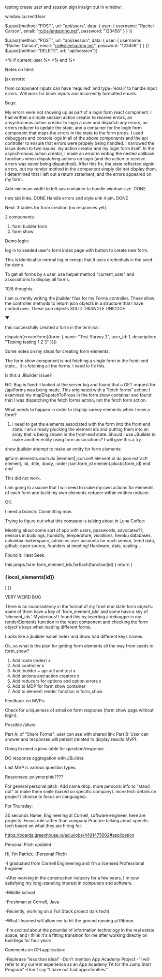 testing create user and session sign in/sign out in window:

window.currentUser

$.ajax({method: "POST", url: "api/users", data: { user: { username: "Rachel Carson", email: "rc@silentspring.net", password: "123456" } } })

$.ajax({method: "POST", url: "api/session", data: { user: { username: "Rachel Carson", email: "rc@silentspring.net", password: "123456" } } })
$.ajax({method: "DELETE", url: "api/session"})


<% if current_user %>
      <script>
        window.currentUser = {
          "id": "<%= current_user.id %>",
          "username": "<%= current_user.username %>",
          "email": "<%= current_user.email %>"
        };
      </script>
<% end %>

Notes on html:

jsx errors:

from component inputs can have 'required' and type='email' to handle input errors.  Will work for blank inputs and incorrectly formatted emails.

Bugs:

My errors were not showing up as part of a login form react component. I had 
written a simple session action creator to receive errors, an ansychronous 
action creator to login a user and dispatch any errors, an errors reducer to 
update the state, and a container for the login form component that maps the 
errors in the state to the form props.  I used debuggers and console logs in all
of the above components and the api controller to ensure that errors were 
propely being handled.  I narrowed the issue down to two issues: my action creator and my login form itself. In the asynchronous action creator, I made an error in 
writing the nested callback functions when dispatching actions on login (and the action to receive errors was never being dispatched). After this fix, the 
state reflected signin errors, but my render method in the component simply
did not display them. I determined that I left out a return statement, and the 
errors appeared on my form.

Add minimum width to left nav container to handle window size. DONE

new tab links. DONE  Handle errors and style unti 4 pm. DONE

Next: 3 tables for form creation (no responses yet).

2 components:

1. form builder form
2. form show

Demo login:

log in to seeded user's form index page with button to create new form.

This is identical to normal log in except that it uses credentials in the seed for demo.

To get all forms by a user, use helper method "current_user" and associations to display all forms.


10/8 thoughts

I am currently writing the jbuilder files for my Forms controller. These allow the controller methods to return json objects in a structure that I have control over. These json objects
 SOLID TRIANGLE UNICODE

 &#x25BC;

 this successfully created a form in the terminal:

 dispatch(createForm({form: { name: "Test Survey 2", user_id: 1, description: "Testing testing 1 2 3" }}))

Some notes on my steps for creating form elements:

The form show component is not fetching a single form in the front-end state... it is fetching all the forms.  I need to fix this. 

Is this a JBuilder issue?

NO.  Bug is fixed.  I looked at the server log and found that a GET request for /api/forms was being made.  This originated with a "fetch forms" action; I examined my mapDispatchToProps in the form show container and found that I was dispatching the fetch forms action, not the fetch form action.


What needs to happen in order to display survey elements when I view a form?

1. I need to get the elements associated with the form into the front end state. I am already plucking the element ids and putting them into an array that is being shown in the front-end state. Should I use JBuilder to make another entity using form associations? I will give this a try.

show jbuilder attempt to make an entity for form elements: 

@form.elements.each do |element|
    json.set! element.id do
        json.extract! element, :id, :title, :body, :order
        json.form_id element.pluck(:form_id)
    end
end

This did not work.

I am going to assume that I will need to make my own actions for elements of each form and build my own elements reducer within entities reducer.

OK.  

I need a branch. Committing now.


Trying to figure out what this company is talking about in Luna Coffee:

Meeting about some sort of app with users, passwords, advocates??, sensors in buildings, humidity, temperature, violations, heroku databases, columbia makerspace, admin vs user accounts for each sensor, trend data, github, open source, founders at meeting!
Hardware, data, scaling...

Found it. Heat Seek.


this.props.form.form_element_ids.forEach(function(id) {
                 return (
                     <div className="question-container">
                         <h3>{local_elements[id]}</h3>
                     </div>
                 )
             }) 

VERY WEIRD BUG

There is an inconsistency in the format of my front end state form objects: some of them have a key of 'form_element_ids' and some have a key of 'element_ids.' Mysterious! I found this by inserting a debugger in my renderElements function in the react component and checking the form object's keys when loading different forms. 

Looks like a jbuilder issue! Index and Show had different keys names.

Ok, so what is the plan for getting form elements all the way from seeds to form_show?

1. Add route (index) x
2. Add controller x
3. Add jbuilder + api util and test x
4. Add actions and action creators x
5. Add reducers for options and option errors x
6. Add to MDP for form show container
7. Add to element render function in form_show


Feedback on MVPs:

Check for uniqueness of email on form response (form show page without login).

Possible /share 

Part A: of "Share Forms": user can see with shared link
Part B: User can answer and responses will persist (related to display results MVP).

Going to need a joins table for question/response.

DO response aggregation with JBuilder.

Last MVP is various question types.

Responses: polymorphic????

For general personal pitch:
Add name drop.
more personal info to "stand out" or make them smile (based on specific company).
more tech details on project I choose to focus on (languages).

For Thursday:

30 seconds
Name, Engineering at Cornell, software engineer, here are projects.
Focus role rather than company
Practice talking about specific tech based on what they are hiring for.

https://boards.greenhouse.io/aclu/jobs/4491475002#application

Personal Pitch updated:

Hi, I'm Patrick.  (Personal Pitch)

-I graduated from Cornell Engineering and I'm a licensed Professional Engineer. 

-After working in the construction industry for a few years, I'm now satisfying my long-standing interest in computers and software. 

-Middle school

-Freshman at Cornell, Java

-Recently, working on a Full Stack project (talk tech)

-What I learned will allow me to hit the ground running at Ribbon.

-I'm excited about the potential of information technology in the real estate space, and I think it's a fitting transition for me after working directly on buildings for four years.

Comments on GFI application:

-Rephrase "less than ideal"
-Don't mention App Academy Project
-"I will refer to my current experience as an App Academy TA for the Jump Start Program"
-Don't say "I have not had opportunities."